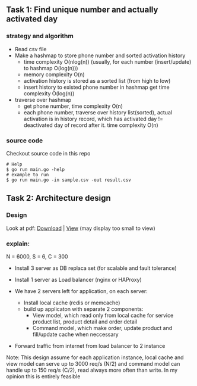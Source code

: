 ## Task 1: Find unique number and actually activated day
### strategy and algorithm
- Read csv file
- Make a hashmap to store phone number and sorted activation history
  * time complexity O(nlog(n)) (usually, for each number (insert/update) to hashmap O(log(n)))
  * memory complexity O(n)
  * activation history is stored as a sorted list (from high to low)
  * insert history to existed phone number in hashmap get time complexity O(log(n))
- traverse over hashmap
  * get phone number, time complexity O(n)
  * each phone number, traverse over history list(sorted), actual activation is in history record,
    which has activated day != deactivated day of record after it. time complexity O(n)

### source code
Checkout source code in this repo
```
# Help
$ go run main.go -help
# example to run
$ go run main.go -in sample.csv -out result.csv
```

## Task 2: Architecture design
### Design
Look at pdf: [Download](https://github.com/duythinht/activated_phones/raw/master/task2/arch.pdf) | [View](https://github.com/duythinht/activated_phones/blob/master/task2/arch.pdf) (may display too small to view)
### explain:
N = 6000, S = 6, C = 300
- Install 3 server as DB replaca set (for scalable and fault tolerance)
- Install 1 server as Load balancer (nginx or HAProxy)
- We have 2 servers left for application, on each server:
  * Install local cache (redis or memcache)
  * build up applicaton with separate 2 components:
    + View model, which read only from local cache for service product list, product detail and order detail
    + Command model, which make order, update product and fill/update cache when neccessary

- Forward traffic from internet from load balancer to 2 instance

Note: This design assume for each application instance, local cache and view model can serve up to 3000 req/s (N/2) and command model can handle up to 150 req/s (C/2), read always more often than write. In my opinion this is entirely feasible
